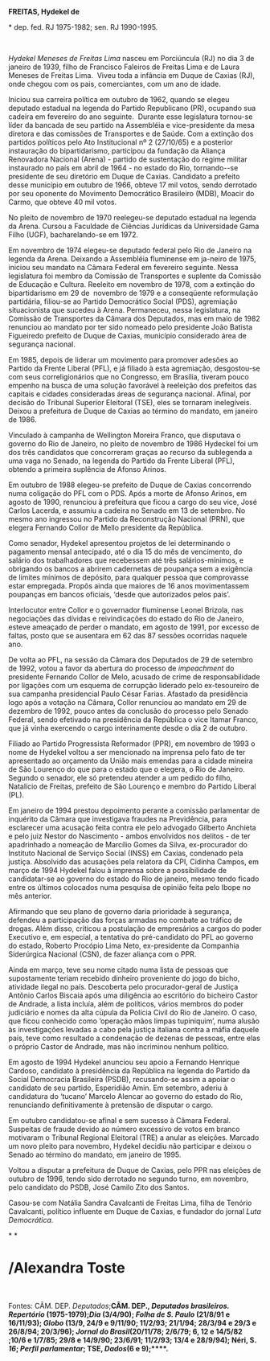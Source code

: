 **FREITAS, Hydekel de**

\* dep. fed. RJ 1975-1982; sen. RJ 1990-1995.

 

*Hydekel Meneses de Freitas Lima* nasceu em Porciúncula (RJ) no dia 3 de
janeiro de 1939, filho de Francisco Faleiros de Freitas Lima e de Laura
Meneses de Freitas Lima.  Viveu toda a infância em Duque de Caxias (RJ),
onde chegou com os pais, comerciantes, com um ano de idade.

Iniciou sua carreira política em outubro de 1962, quando se elegeu
deputado estadual na legenda do Partido Republicano (PR), ocupando sua
cadeira em fevereiro do ano seguinte.  Durante esse legislatura
tornou-se líder da bancada de seu partido na Assembléia e
vice-presidente da mesa diretora e das comissões de Transportes e de
Saúde. Com a extinção dos partidos políticos pelo Ato Institucional nº 2
(27/10/65) e a posterior instauração do bipartidarismo, participou da
fundação da Aliança Renovadora Nacional (Arena) - partido de sustentação
do regime militar instaurado no país em abril de 1964 - no estado do
Rio, tornando--se presidente de seu diretório em Duque de Caxias.
Candidato a prefeito desse município em outubro de 1966, obteve 17 mil
votos, sendo derrotado por seu oponente do Movimento Democrático
Brasileiro (MDB), Moacir do Carmo, que obteve 40 mil votos.

No pleito de novembro de 1970 reelegeu-se deputado estadual na legenda
da Arena. Cursou a Faculdade de Ciências Jurídicas da Universidade Gama
Filho (UGF), bacharelando-se em 1972.

Em novembro de 1974 elegeu-se deputado federal pelo Rio de Janeiro na
legenda da Arena. Deixando a Assembléia fluminense em ja-neiro de 1975,
iniciou seu mandato na Câmara Federal em fevereiro seguinte. Nessa
legislatura foi membro da Comissão de Transportes e suplente da Comissão
de Educação e Cultura. Reeleito em novembro de 1978, com a extinção do
bipartidarismo em 29 de  novembro de 1979 e a conseqüente reformulação
partidária, filiou-se ao Partido Democrático Social (PDS), agremiação
situacionista que sucedeu à Arena. Permaneceu, nessa legislatura, na
Comissão de Transportes da Câmara dos Deputados, mas em maio de 1982
renunciou ao mandato por ter sido nomeado pelo presidente João Batista
Figueiredo prefeito de Duque de Caxias, município considerado área de
segurança nacional.

Em 1985, depois de liderar um movimento para promover adesões ao Partido
da Frente Liberal (PFL), e já filiado à esta agremiação, desgostou-se
com seus correligionários que no Congresso, em Brasília, tiveram pouco
empenho na busca de uma solução favorável à reeleição dos prefeitos das
capitais e cidades consideradas áreas de segurança nacional. Afinal, por
decisão do Tribunal Superior Eleitoral (TSE), eles se tornaram
inelegíveis. Deixou a prefeitura de Duque de Caxias ao término do
mandato, em janeiro de 1986.

Vinculado à campanha de Wellington Moreira Franco, que disputava o
governo do Rio de Janeiro, no pleito de novembro de 1986 Hydeckel foi um
dos três candidatos que concorreram graças ao recurso da sublegenda a
uma vaga no Senado, na legenda do Partido da Frente Liberal (PFL),
obtendo a primeira suplência de Afonso Arinos.

Em outubro de 1988 elegeu-se prefeito de Duque de Caxias concorrendo
numa coligação do PFL com o PDS. Após a morte de Afonso Arinos, em
agosto de 1990, renunciou à prefeitura que ficou a cargo do seu vice,
José Carlos Lacerda, e assumiu a cadeira no Senado em 13 de setembro. No
mesmo ano ingressou no Partido da Reconstrução Nacional (PRN), que
elegera Fernando Collor de Mello presidente da República.

Como senador, Hydekel apresentou projetos de lei determinando o
pagamento mensal antecipado, até o dia 15 do mês de vencimento, do
salário dos trabalhadores que recebessem até três salários-mínimos, e
obrigando os bancos a abrirem cadernetas de poupança sem a exigência de
limites mínimos de depósito, para qualquer pessoa que comprovasse estar
empregada. Propôs ainda que maiores de 16 anos movimentassem poupanças
em bancos oficiais, ‘desde que autorizados pelos pais’.

Interlocutor entre Collor e o governador fluminense Leonel Brizola, nas
negociações das dívidas e reivindicações do estado do Rio de Janeiro,
esteve ameaçado de perder o mandato, em agosto de 1991, por excesso de
faltas, posto que se ausentara em 62 das 87 sessões ocorridas naquele
ano.

De volta ao PFL, na sessão da Câmara dos Deputados de 29 de setembro de
1992, votou a favor da abertura do processo de *impeachment* do
presidente Fernando Collor de Melo, acusado de crime de responsabilidade
por ligações com um esquema de corrupção liderado pelo ex-tesoureiro de
sua campanha presidencial Paulo César Farias. Afastado da presidência
logo após a votação na Câmara, Collor renunciou ao mandato em 29 de
dezembro de 1992, pouco antes da conclusão do processo pelo Senado
Federal, sendo efetivado na presidência da República o vice Itamar
Franco, que já vinha exercendo o cargo interinamente desde o dia 2 de
outubro.

Filiado ao Partido Progressista Reformador (PPR), em novembro de 1993 o
nome de Hydekel voltou a ser mencionado na imprensa pelo fato de ter
apresentado ao orçamento da União mais emendas para a cidade mineira de
São Lourenço do que para o estado que o elegera, o Rio de Janeiro.
Segundo o senador, ele só pretendeu atender a um pedido do filho,
Natalício de Freitas, prefeito de São Lourenço e membro do Partido
Liberal (PL).

Em janeiro de 1994 prestou depoimento perante a comissão parlamentar de
inquérito da Câmara que investigava fraudes na Previdência, para
esclarecer uma acusação feita contra ele pelo advogado Gilberto Anchieta
e pelo juiz Nestor do Nascimento - ambos envolvidos nos delitos - de ter
apadrinhado a nomeação de Marcílio Gomes da Silva, ex-procurador do
Instituto Nacional de Serviço Social (INSS) em Caxias, condenado pela
justiça. Absolvido das acusações pela relatora da CPI, Cidinha Campos,
em março de 1994 Hydekel falou à imprensa sobre a possibilidade de
candidatar-se ao governo do estado do Rio de janeiro, mesmo tendo ficado
entre os últimos colocados numa pesquisa de opinião feita pelo Ibope no
mês anterior.

Afirmando que seu plano de governo daria prioridade à segurança,
defendeu a participação das forças armadas no combate ao tráfico de
drogas. Além disso, criticou a postulação de empresários a cargos do
poder Executivo e, em especial, a tentativa do pré-candidato do PFL ao
governo do estado, Roberto Procópio Lima Neto, ex-presidente da
Companhia Siderúrgica Nacional (CSN), de fazer aliança com o PPR.

Ainda em março, teve seu nome citado numa lista de pessoas que
supostamente teriam recebido dinheiro proveniente do jogo do bicho,
atividade ilegal no país. Descoberta pelo procurador-geral de Justiça
Antônio Carlos Biscaia após uma diligência ao escritório do bicheiro
Castor de Andrade, a lista incluía, além de políticos, vários membros do
poder judiciário e nomes da alta cúpula da Polícia Civil do Rio de
Janeiro. O caso, que ficou conhecido como ‘operação mãos limpas
tupiniquim’, numa alusão às investigações levadas a cabo pela justiça
italiana contra a máfia daquele país, teve como resultado a condenação
de dezenas de pessoas, entre elas o próprio Castor de Andrade, mas não
incriminou nenhum político.

Em agosto de 1994 Hydekel anunciou seu apoio a Fernando Henrique
Cardoso, candidato à presidência da República na legenda do Partido da
Social Democracia Brasileira (PSDB), recusando-se assim a apoiar o
candidato de seu partido, Esperidião Amin. Em setembro, aderiu à
candidatura do ‘tucano’ Marcelo Alencar ao governo do estado do Rio,
renunciando definitivamente à pretensão de disputar o cargo.

Em outubro candidatou-se afinal e sem sucesso à Câmara Federal.
Suspeitas de fraude devido ao número excessivo de votos em branco
motivaram o Tribunal Regional Eleitoral (TRE) a anular as eleições.
Marcado um novo pleito para novembro, Hydekel decidiu não participar e
deixou o Senado ao término do mandato, em janeiro de 1995.

Voltou a disputar a prefeitura de Duque de Caxias, pelo PPR nas eleições
de outubro de 1996, tendo sido derrotado no segundo turno, em novembro,
pelo candidato do PSDB, José Camilo Zito dos Santos.

Casou-se com Natália Sandra Cavalcanti de Freitas Lima, filha de Tenório
Cavalcanti, político influente em Duque de Caxias, e fundador do jornal
*Luta Democrática*.

* *

/Alexandra Toste
================

 

Fontes: CÂM. DEP. *Deputados*;**CÂM. DEP., *Deputados brasileiros.
Repertório* (1975-1979);*Dia* (3/4/90); *Folha de S. Paulo* (21/8/91 e
16/11/93); *Globo* (13/9, 24/9 e 9/11/90; 11/2/93; 21/1/94; 28/3/94 e
29/3 e 26/8/94; 20/3/96); *Jornal* *do Brasil*(20/11/78; 2/6/79; 6, 12 e
14/5/82 ;10/6 e 1/7/85; 29/8 e 14/9/90; 23/6/91; 11/2/93; 13/4 e
28/9/94); Néri, S. *16*; *Perfil parlamentar*; TSE, *Dados*(6 e
9);****.**
